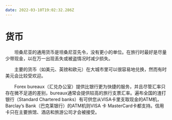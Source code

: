 ```yaml
---
date: 2022-03-10T19:02:32.286Z
---
```

# 货币
　　坦桑尼亚的通用货币是坦桑尼亚先令，没有更小的单位。在旅行时最好是尽量少带现金，以在万一出现丢失或被盗情况时减少损失。 

　　主要的货币（如美元、英镑和欧元）在大城市里可以很容易地兑换，然而有时美元会比较受欢迎。 

　　Forex bureaux（汇兑办公室）提供比银行更为快捷的服务，并且尽管汇率只存在微不足道的差别，bureaux通常会提供较高的旅行支票汇率。遍布全国的渣打银行（Standard Chartered banks）有可供您从VISA卡里支取现金的ATM机，Barclay’s Bank（巴克莱银行）的ATM机则VISA 卡 MasterCard卡都支持。信用卡只在主要旅馆、酒店和旅游公司才会被接受。
